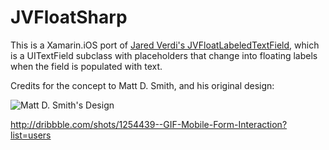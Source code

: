 JVFloatSharp
============

This is a Xamarin.iOS port of [Jared Verdi's JVFloatLabeledTextField](https://github.com/jverdi/JVFloatLabeledTextField), which is a UITextField subclass with placeholders that change into floating labels when the field is populated with text.

Credits for the concept to Matt D. Smith, and his original design:

![Matt D. Smith's Design](http://dribbble.s3.amazonaws.com/users/6410/screenshots/1254439/form-animation-_gif_.gif)

http://dribbble.com/shots/1254439--GIF-Mobile-Form-Interaction?list=users
